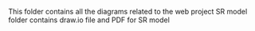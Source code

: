 This folder contains all the diagrams related to the web project 
SR model folder contains draw.io file and PDF for SR model